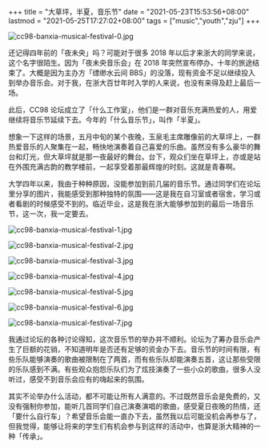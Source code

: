 +++
title = "大草坪，半夏，音乐节"
date = "2021-05-23T15:53:56+08:00"
lastmod = "2021-05-25T17:27:02+08:00"
tags = ["music","youth","zju"]
+++

![cc98-banxia-musical-festival-0.jpg](/images/cc98-banxia-musical-festival-0.jpg)

还记得四年前的「夜未央」吗？可能对于很多 2018 年以后才来浙大的同学来说，这个名字很陌生。因为「夜未央音乐会」在 2018 年突然宣布停办，十年的旅途结束了。大概是因为主办方「缥缈水云间 BBS」的没落，现有资金不足以继续投入到举办音乐会。对于我，在浙大百廿年时入学的人来说，也没有来得及赶上最后一场。

此后，CC98 论坛成立了「什么工作室」，他们是一群对音乐充满热爱的人，用爱继续将音乐节延续下去。今年的「什么音乐节」，叫作「半夏」。

想象一下这样的场景，五月中旬的某个夜晚，玉泉毛主席雕像前的大草坪上，一群热爱音乐的人聚集在一起，畅快地演奏着自己喜爱的乐曲。虽然没有多么豪华的舞台和灯光，但大草坪就是那一夜最好的舞台。台下，观众们坐在草坪上，亦或是站在外围充满古韵的教学楼前，一起享受着那最辉煌的时刻。这就是青春啊。

大学四年以来，我由于种种原因，没能参加到前几届的音乐节。通过同学们在论坛里分享的图片，我能感受到那种独特的氛围——这是我在自习室或者宿舍，学习或者看剧的时候感受不到的。临近毕业，这是我在浙大能够参加到的最后一场音乐节，这一次，我一定要去。

![cc98-banxia-musical-festival-1.jpg](/images/cc98-banxia-musical-festival-1.jpg)

![cc98-banxia-musical-festival-2.jpg](/images/cc98-banxia-musical-festival-2.jpg)

![cc98-banxia-musical-festival-3.jpg](/images/cc98-banxia-musical-festival-3.jpg)

![cc98-banxia-musical-festival-4.jpg](/images/cc98-banxia-musical-festival-4.jpg)

![cc98-banxia-musical-festival-5.jpg](/images/cc98-banxia-musical-festival-5.jpg)

![cc98-banxia-musical-festival-6.jpg](/images/cc98-banxia-musical-festival-6.jpg)

![cc98-banxia-musical-festival-7.jpg](/images/cc98-banxia-musical-festival-7.jpg)

我通过论坛的各种讨论得知，这次音乐节的举办并不顺利。论坛为了筹办音乐会产生了巨额的花销，不知道明年是否还有足够的资金办下去。音乐节的时间有限，有些乐队能够演奏的歌曲被限制在了两首，而有些乐队却能演奏五首，这让那些受限的乐队感到不满。有些观众抱怨乐队们为了炫技演奏了一些小众的歌曲，很多人没听过，感受不到音乐会应有的嗨起来的氛围。

其实不论举办什么活动，都不可能让所有人满意的。不过既然音乐会是免费的，又没有强制你参加，能听几首同学们自己演奏演唱的歌曲，感受夏日夜晚的热情，还「要什么自行车」？希望音乐会能一直办下去，虽然我以后可能没机会再参与了，但我觉得，能够让将来的学生们有机会参与到这样的活动中，也算是浙大精神的一种「传承」。